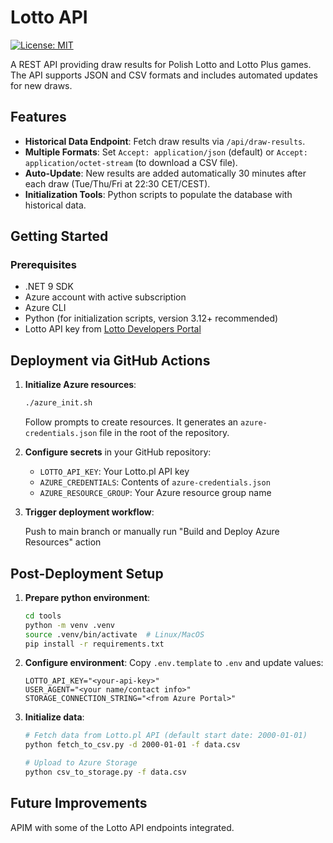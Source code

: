# Lotto API

[![License: MIT](https://img.shields.io/badge/License-MIT-yellow.svg)](LICENSE)

A REST API providing draw results for Polish Lotto and Lotto Plus games. The API supports JSON and CSV formats and includes automated updates for new draws.

## Features

- **Historical Data Endpoint**: Fetch draw results via `/api/draw-results`.
- **Multiple Formats**: Set `Accept: application/json` (default) or `Accept: application/octet-stream` (to download a CSV file).
- **Auto-Update**: New results are added automatically 30 minutes after each draw (Tue/Thu/Fri at 22:30 CET/CEST).
- **Initialization Tools**: Python scripts to populate the database with historical data.

## Getting Started

### Prerequisites
- .NET 9 SDK
- Azure account with active subscription
- Azure CLI
- Python (for initialization scripts, version 3.12+ recommended)
- Lotto API key from [Lotto Developers Portal](https://developers.lotto.pl/)

## Deployment via GitHub Actions

1. **Initialize Azure resources**:
   ```bash
   ./azure_init.sh
   ```

   Follow prompts to create resources. It generates an `azure-credentials.json` file in the root of the repository.

2. **Configure secrets** in your GitHub repository:
   - `LOTTO_API_KEY`: Your Lotto.pl API key
   - `AZURE_CREDENTIALS`: Contents of `azure-credentials.json`
   - `AZURE_RESOURCE_GROUP`: Your Azure resource group name

3. **Trigger deployment workflow**:

   Push to main branch or manually run "Build and Deploy Azure Resources" action

## Post-Deployment Setup

1. **Prepare python environment**:
   ```bash
   cd tools
   python -m venv .venv
   source .venv/bin/activate  # Linux/MacOS
   pip install -r requirements.txt
   ```

2. **Configure environment**:
   Copy `.env.template` to `.env` and update values:
   ```env
   LOTTO_API_KEY="<your-api-key>"
   USER_AGENT="<your name/contact info>"
   STORAGE_CONNECTION_STRING="<from Azure Portal>"
   ```

3. **Initialize data**:
   ```bash
   # Fetch data from Lotto.pl API (default start date: 2000-01-01)
   python fetch_to_csv.py -d 2000-01-01 -f data.csv

   # Upload to Azure Storage
   python csv_to_storage.py -f data.csv
   ```

## Future Improvements

APIM with some of the Lotto API endpoints integrated.
